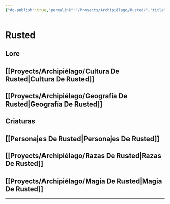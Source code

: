 ```yaml
---
{"dg-publish":true,"permalink":"/Proyects/Archipiélago/Rusted/","title":"Rusted","created":"2023-03-21T13:19:35.903-05:00","updated":"2023-10-24T11:18:10.985-05:00"}
---
```



# Rusted

## Lore

## [[Proyects/Archipiélago/Cultura De Rusted\|Cultura De Rusted]]

## [[Proyects/Archipiélago/Geografía De Rusted\|Geografía De Rusted]]

## Criaturas

## [[Personajes De Rusted\|Personajes De Rusted]]

## [[Proyects/Archipiélago/Razas De Rusted\|Razas De Rusted]]

## [[Proyects/Archipiélago/Magia De Rusted\|Magia De Rusted]]

---
